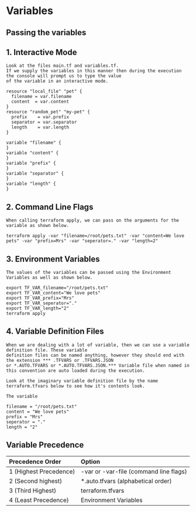 # Variables

## Passing the variables

## 1. Interactive Mode
    Look at the files main.tf and variables.tf.
    If we supply the variables in this manner then during the execution the console will prompt us to type the value 
    of the variable in an interactive mode.

```terraform:
resource "local_file" "pet" {
  filename = var.filename
  content  = var.content
}
resource "random_pet" "my-pet" {
  prefix    = var.prefix
  separator = var.separator
  length    = var.length
}
```

```terraform:
variable "filename" {
}
variable "content" {
}
variable "prefix" {
}
variable "separator" {
}
variable "length" {
}
```

## 2. Command Line Flags
    When calling terraform apply, we can pass on the arguments for the variable as shown below.
```terraform:
terraform apply -var "filename=/root/pets.txt" -var "content=We love pets" -var "prefix=Mrs" -var "seperator=." -var "length=2"
```

## 3. Environment Variables
    The values of the variables can be passed using the Environment Variables as well as shown below.
```terraform:
export TF_VAR_filename="/root/pets.txt"
export TF_VAR_content="We love pets"
export TF_VAR_prefix="Mrs"
export TF_VAR_seperator="."
export TF_VAR_length="2"
terraform apply
```

## 4. Variable Definition Files
    When we are dealing with a lot of variable, then we can use a variable definition file. These variable
    definition files can be named anything, however they should end with the extension *** .TFVARS or .TFVARS.JSON 
    or *.AUTO.TFVARS or *.AUTO.TFVARS.JSON.*** Variable file when named in this convention are auto loaded during the execution.

    Look at the imaginary variable definition file by the name terraform.tfvars below to see how it's contents look.

    The variable
```terraform:
filename = "/root/pets.txt"
content = "We love pets"
prefix = "Mrs"
seperator = "."
length = "2"
``` 

## Variable Precedence

| Precedence Order | Option |  
|:-----------------|:-------|  
| 1 (Highest Precedence) | -var or -var-file (command line flags) |
| 2 (Second highest) | *.auto.tfvars (alphabetical order) |
| 3 (Third Highest) | terraform.tfvars |
| 4 (Least Precedence) | Environment Variables |
